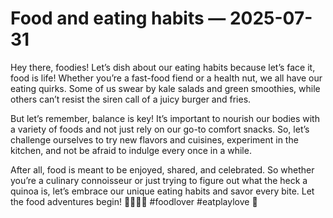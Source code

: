 # Food and eating habits — 2025-07-31

Hey there, foodies! Let’s dish about our eating habits because let’s face it, food is life! Whether you’re a fast-food fiend or a health nut, we all have our eating quirks. Some of us swear by kale salads and green smoothies, while others can’t resist the siren call of a juicy burger and fries.

But let’s remember, balance is key! It’s important to nourish our bodies with a variety of foods and not just rely on our go-to comfort snacks. So, let’s challenge ourselves to try new flavors and cuisines, experiment in the kitchen, and not be afraid to indulge every once in a while.

After all, food is meant to be enjoyed, shared, and celebrated. So whether you’re a culinary connoisseur or just trying to figure out what the heck a quinoa is, let’s embrace our unique eating habits and savor every bite. Let the food adventures begin! 🍔🥗🍕🌮 #foodlover #eatplaylove 🍴